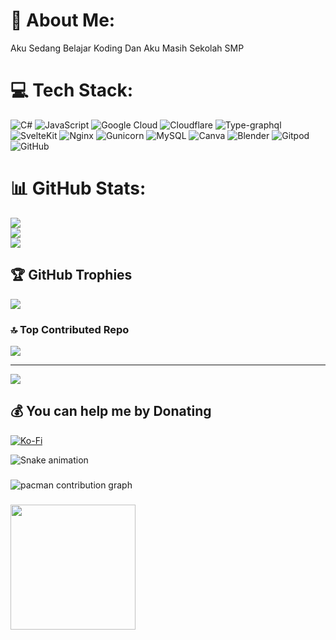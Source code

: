 # 💫 About Me:
Aku Sedang Belajar Koding Dan Aku Masih Sekolah SMP


# 💻 Tech Stack:
![C#](https://img.shields.io/badge/c%23-%23239120.svg?style=for-the-badge&logo=csharp&logoColor=white) ![JavaScript](https://img.shields.io/badge/javascript-%23323330.svg?style=for-the-badge&logo=javascript&logoColor=%23F7DF1E) ![Google Cloud](https://img.shields.io/badge/GoogleCloud-%234285F4.svg?style=for-the-badge&logo=google-cloud&logoColor=white) ![Cloudflare](https://img.shields.io/badge/Cloudflare-F38020?style=for-the-badge&logo=Cloudflare&logoColor=white) ![Type-graphql](https://img.shields.io/badge/-TypeGraphQL-%23C04392?style=for-the-badge) ![SvelteKit](https://img.shields.io/badge/sveltekit-%23ff3e00.svg?style=for-the-badge&logo=svelte&logoColor=white) ![Nginx](https://img.shields.io/badge/nginx-%23009639.svg?style=for-the-badge&logo=nginx&logoColor=white) ![Gunicorn](https://img.shields.io/badge/gunicorn-%298729.svg?style=for-the-badge&logo=gunicorn&logoColor=white) ![MySQL](https://img.shields.io/badge/mysql-4479A1.svg?style=for-the-badge&logo=mysql&logoColor=white) ![Canva](https://img.shields.io/badge/Canva-%2300C4CC.svg?style=for-the-badge&logo=Canva&logoColor=white) ![Blender](https://img.shields.io/badge/blender-%23F5792A.svg?style=for-the-badge&logo=blender&logoColor=white) ![Gitpod](https://img.shields.io/badge/gitpod-f06611.svg?style=for-the-badge&logo=gitpod&logoColor=white) ![GitHub](https://img.shields.io/badge/github-%23121011.svg?style=for-the-badge&logo=github&logoColor=white)
# 📊 GitHub Stats:
![](https://github-readme-stats.vercel.app/api?username=ArzzZCuy&theme=dark&hide_border=false&include_all_commits=false&count_private=false)<br/>
![](https://nirzak-streak-stats.vercel.app/?user=ArzzZCuy&theme=dark&hide_border=false)<br/>
![](https://github-readme-stats.vercel.app/api/top-langs/?username=ArzzZCuy&theme=dark&hide_border=false&include_all_commits=false&count_private=false&layout=compact)

## 🏆 GitHub Trophies
![](https://github-profile-trophy.vercel.app/?username=ArzzZCuy&theme=radical&no-frame=false&no-bg=false&margin-w=4)

### 🔝 Top Contributed Repo
![](https://github-contributor-stats.vercel.app/api?username=ArzzZCuy&limit=5&theme=dark&combine_all_yearly_contributions=true)

---
[![](https://visitcount.itsvg.in/api?id=ArzzZCuy&icon=5&color=3)](https://visitcount.itsvg.in)

  ## 💰 You can help me by Donating
  [![Ko-Fi](https://img.shields.io/badge/Ko--fi-F16061?style=for-the-badge&logo=ko-fi&logoColor=white)](https://ko-fi.com/ko-fi.com/arzxd) 

<img src="https://raw.githubusercontent.com/ArzzZCuy/ArzzZCuy/output/snake.svg" alt="Snake animation" />

###

<picture>
  <source media="(prefers-color-scheme: dark)" srcset="https://raw.githubusercontent.com/ArzzZCuy/ArzzZCuy/output/pacman-contribution-graph-dark.svg">
  <source media="(prefers-color-scheme: light)" srcset="https://raw.githubusercontent.com/ArzzZCuy/ArzzZCuy/output/pacman-contribution-graph.svg">
  <img alt="pacman contribution graph" src="https://raw.githubusercontent.com/ArzzZCuy/ArzzZCuy/output/pacman-contribution-graph.svg">
</picture>

###

<img align="left" height="200" src="https://i.imgflip.com/65efzo.gif"  />

###

  
<!-- Proudly created with GPRM ( https://gprm.itsvg.in ) -->
